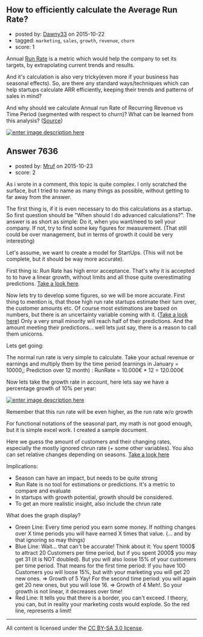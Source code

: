 ## How to efficiently calculate the Average Run Rate?

- posted by: [Dawny33](https://stackexchange.com/users/6444670/dawny33) on 2015-10-22
- tagged: `marketing`, `sales`, `growth`, `revenue`, `churn`
- score: 1

Annual [Run Rate][1] is a metric which would help the company to set its targets, by extrapolating current trends and results.

And it's calculation is also very tricky(even more if your business has seasonal effects). So, are there any standard ways/techniques which can help startups calculate ARR efficiently, keeping their trends and patterns of sales in mind?

And why should we calculate Annual run Rate of Recurring Revenue vs Time Period (segmented with respect to churn)?  What can be learned from this analysis?  ([Source][2])

[![enter image description here][3]][3]


  [1]: http://www.investopedia.com/terms/r/runrate.asp
  [2]: http://www.forentrepreneurs.com/saas-metrics-2/
  [3]: http://i.stack.imgur.com/PUsKv.png


## Answer 7636

- posted by: [Mruf](https://stackexchange.com/users/3246202/mruf) on 2015-10-23
- score: 2

<p>As i wrote in a comment, this topic is quite complex. I only scratched the surface, but I tried to name as many things as possible, without getting to far away from the answer.</p>

<p>The first thing is, if it is even necessary to do this calculations as a startup. So first question should be "When should I do advanced calculations?". The answer is as short as simple: Do it, when you want/need to sell your company. If not, try to find some key figures for measurement. (That still could be over management, but in terms of growth it could be very interesting)</p>

<p>Let's assume, we want to create a model for StartUps. (This will not be complete, but it should be way more accurate). </p>

<p>First thing is: Run Rate has high error acceptance. That's why it is accepted to  to have a linear growth, without limits and all those quite overestimating predictions. <a href="http://seanonstartups.co/2014/07/10/the-run-rate-trap/" rel="nofollow noreferrer">Take a look here</a>.</p>

<p>Now lets try to develop some figures, so we will be more accurate. First thing to mention is, that those high run rate startups estimate their turn over, the customer amounts etc. Of course most estimations are based on numbers, but there is an uncertainty variable coming with it. (<a href="http://www.startuplessonslearned.com/2010/06/what-is-startup.html" rel="nofollow noreferrer">Take a look here</a>) Only a very small minority will reach half of their predictions. And the amount meeting their predictions... well lets just say, there is a reason to call them unicorns.</p>

<p>Lets get going:</p>

<p>The normal run rate is very simple to calculate. Take your actual revenue or earnings and multiply them by the time period (earnings in January = 10000,; Prediction over 12 month) : RunRate = 10.000€ * 12 = 120.000€</p>

<p>Now lets take the growth rate in account, here lets say we have a percentage growth of 10% per year: </p>

<p><a href="https://i.stack.imgur.com/Q5hrh.png" rel="nofollow noreferrer"><img src="https://i.stack.imgur.com/Q5hrh.png" alt="enter image description here"></a></p>

<p>Remember that this run rate will be even higher, as the run rate w/o growth</p>

<p>For functional notations of the seasonal part, my math is not good enough, but it is simple excel work. I created a sample document. </p>

<p>Here we guess the amount of customers and their changing rates, especially the mostly ignored chrun rate (+ some other variables). You also can set relative changes depending on seasons. <a href="https://docs.google.com/spreadsheets/d/1W8AdCzZj_r2Sl6NPRx04fs5kq4QkV7l3kGYimxYIaBg/edit?usp=sharing" rel="nofollow noreferrer">Take a look here</a></p>

<p>Implications:</p>

<ul>
<li>Season can have an impact, but needs to be quite strong</li>
<li>Run Rate is no tool for estimations or predictions. It's a metric to compare and evaluate</li>
<li>In startups with growth potential, growth should be considered.</li>
<li>To get an more realistic insight, also include the chrun rate</li>
</ul>

<p>What does the graph display? </p>

<ul>
<li>Green Line: Every time period you earn some money. If nothing changes over X time periods you will have earned X times that value. (... and by that ignoring so may things)</li>
<li>Blue Line: Wait... that can't be accurate! Think about it: You spent 1000$ to attract 20 Customers per time period, but if you spent 2000$ you may get 31 (it is NOT doubled). But you will also loose 15% of your customers per time period. That means for the first time period: If you have 100 Customers you will loose 15%, but with your marketing you will get 20 new ones. => Growth of 5 Yay!
For the second time period: you will again get 20 new ones, but you will lose 16. => Growth of 4 Meh!. So your growth is not linear, it decreases over time!</li>
<li>Red Line: It tells you that there is a border, you can't exceed. I theory, you can, but in reality your marketing costs would explode. So the red line, represents a limit!</li>
</ul>




---

All content is licensed under the [CC BY-SA 3.0 license](https://creativecommons.org/licenses/by-sa/3.0/).
